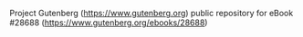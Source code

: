 Project Gutenberg (https://www.gutenberg.org) public repository for eBook #28688 (https://www.gutenberg.org/ebooks/28688)
